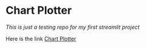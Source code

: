 # Chart Plotter

*This is just a testing repo for my first streamlit project*

Here is the link [Chart Plotter](https://chartplotter.streamlit.app/)
